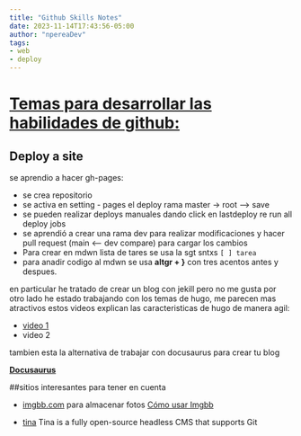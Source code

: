 ```yaml
---
title: "Github Skills Notes"
date: 2023-11-14T17:43:56-05:00
author: "npereaDev"
tags: 
- web
- deploy
---
```


# [Temas para desarrollar las habilidades de github:](https://skills.github.com/#first-week-on-github)

## Deploy a site
se aprendio a hacer gh-pages:

- se crea repositorio
- se activa en setting - pages el deploy  rama master -> root --> save
- se pueden realizar deploys manuales dando click en lastdeploy re run all deploy jobs
- se aprendió a crear una rama dev para realizar modificaciones y hacer pull request (main <-- dev compare) para cargar los cambios
- Para crear en mdwn lista de tares se usa la sgt sntxs ``` [ ] tarea ``` 
- para anadir codigo al mdwn se usa **altgr + }** con tres acentos antes y despues.



en particular he tratado de crear un blog con jekill pero no me gusta 
por otro lado he estado trabajando con los temas de hugo, me parecen mas atractivos 
estos videos explican las caracteristicas de hugo de manera agil:
- [video 1](https://www.youtube.com/watch?v=hjD9jTi_DQ4)
- video 2

tambien esta la alternativa de trabajar con docusaurus para crear tu blog

**[Docusaurus](https://docusaurus.io/)**

##sitios interesantes para tener en cuenta 

- [imgbb.com](imgbb.com) para almacenar fotos [Cómo usar Imgbb](https://www.youtube.com/watch?v=2BwSPhR2VAY)

- [tina](https://tina.io/) Tina is a fully open-source headless CMS that supports Git
